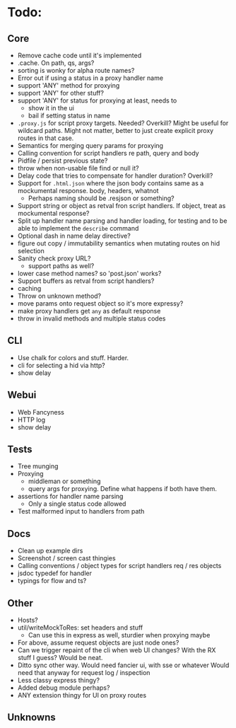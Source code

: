 # Todo:

## Core 

- Remove cache code until it's implemented
- .cache. On path, qs, args?
- sorting is wonky for alpha route names?
- Error out if using a status in a proxy handler name
- support 'ANY' method for proxying
- support 'ANY' for other stuff?
- support 'ANY' for status for proxying at least, needs to
  - show it in the ui
  - bail if setting status in name
- `.proxy.js` for script proxy targets. Needed? Overkill? Might be useful
  for wildcard paths. Might not matter, better to just create explicit
  proxy routes in that case.
- Semantics for merging query params for proxying
- Calling convention for script handlers re path, query and body
- Pidfile / persist previous state?
- throw when non-usable file find or null it?
- Delay code that tries to compensate for handler duration? Overkill?
- Support for `.html.json` where the json body contains same as a
  mockumental response. body, headers, whatnot
  - Perhaps naming should be .resjson or something? 
- Support string or object as retval fron script handlers. If object, treat
  as mockumental response?
- Split up handler name parsing and handler loading, for testing and
  to be able to implement the `describe` command
- Optional dash in name delay directive?
- figure out copy / immutability semantics when mutating routes on hid
  selection
- Sanity check proxy URL?
  - support paths as well?
- lower case method names? so 'post.json' works?
- Support buffers as retval from script handlers?
- caching
- Throw on unknown method?
- move params onto request object so it's more expressy?
- make proxy handlers get `any` as default response
- throw in invalid methods and multiple status codes

## CLI

- Use chalk for colors and stuff. Harder.
- cli for selecting a hid via http?
- show delay


## Webui

- Web Fancyness
- HTTP log
- show delay


## Tests

- Tree munging
- Proxying
  - middleman or something
  - query args for proxying. Define what happens if both have them.
- assertions for handler name parsing
  - Only a single status code allowed
- Test malformed input to handlers from path


## Docs

- Clean up example dirs
- Screenshot / screen cast thingies
- Calling conventions / object types for script handlers req / res objects
- jsdoc typedef for handler
- typings for flow and ts?


## Other

- Hosts?
- util/writeMockToRes: set headers and stuff
  - Can use this in express as well, sturdier when proxying maybe
- For above, assume request objects are just node ones?
- Can we trigger repaint of the cli when web UI changes? With the RX
  stuff I guess? Would be neat.
- Ditto sync other way. Would need fancier ui, with sse or whatever
  Would need that anyway for request log / inspection
- Less classy express thingy?
- Added debug module perhaps?
- ANY extension thingy for UI on proxy routes

## Unknowns
